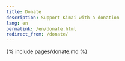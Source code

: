 ```yaml
---
title: Donate
description: Support Kimai with a donation
lang: en
permalink: /en/donate.html
redirect_from: /donate/
---
```


{% include pages/donate.md %}
